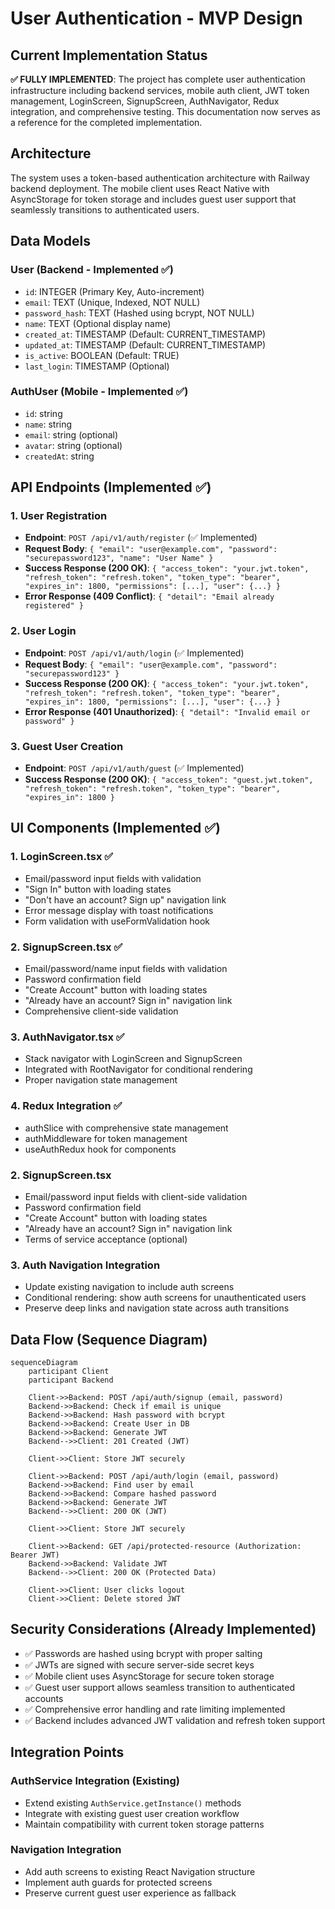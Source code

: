 # User Authentication - MVP Design

## Current Implementation Status
**✅ FULLY IMPLEMENTED**: The project has complete user authentication infrastructure including backend services, mobile auth client, JWT token management, LoginScreen, SignupScreen, AuthNavigator, Redux integration, and comprehensive testing. This documentation now serves as a reference for the completed implementation.

## Architecture

The system uses a token-based authentication architecture with Railway backend deployment. The mobile client uses React Native with AsyncStorage for token storage and includes guest user support that seamlessly transitions to authenticated users.

## Data Models

### User (Backend - Implemented ✅)

- `id`: INTEGER (Primary Key, Auto-increment)
- `email`: TEXT (Unique, Indexed, NOT NULL) 
- `password_hash`: TEXT (Hashed using bcrypt, NOT NULL)
- `name`: TEXT (Optional display name)
- `created_at`: TIMESTAMP (Default: CURRENT_TIMESTAMP)
- `updated_at`: TIMESTAMP (Default: CURRENT_TIMESTAMP)
- `is_active`: BOOLEAN (Default: TRUE)
- `last_login`: TIMESTAMP (Optional)

### AuthUser (Mobile - Implemented ✅)

- `id`: string
- `name`: string
- `email`: string (optional)
- `avatar`: string (optional)
- `createdAt`: string

## API Endpoints (Implemented ✅)

### 1. User Registration

- **Endpoint**: `POST /api/v1/auth/register` (✅ Implemented)
- **Request Body**: `{ "email": "user@example.com", "password": "securepassword123", "name": "User Name" }`
- **Success Response (200 OK)**: `{ "access_token": "your.jwt.token", "refresh_token": "refresh.token", "token_type": "bearer", "expires_in": 1800, "permissions": [...], "user": {...} }`
- **Error Response (409 Conflict)**: `{ "detail": "Email already registered" }`

### 2. User Login

- **Endpoint**: `POST /api/v1/auth/login` (✅ Implemented)
- **Request Body**: `{ "email": "user@example.com", "password": "securepassword123" }`
- **Success Response (200 OK)**: `{ "access_token": "your.jwt.token", "refresh_token": "refresh.token", "token_type": "bearer", "expires_in": 1800, "permissions": [...], "user": {...} }`
- **Error Response (401 Unauthorized)**: `{ "detail": "Invalid email or password" }`

### 3. Guest User Creation

- **Endpoint**: `POST /api/v1/auth/guest` (✅ Implemented)
- **Success Response (200 OK)**: `{ "access_token": "guest.jwt.token", "refresh_token": "refresh.token", "token_type": "bearer", "expires_in": 1800 }`

## UI Components (Implemented ✅)

### 1. LoginScreen.tsx ✅
- Email/password input fields with validation
- "Sign In" button with loading states
- "Don't have an account? Sign up" navigation link
- Error message display with toast notifications
- Form validation with useFormValidation hook

### 2. SignupScreen.tsx ✅
- Email/password/name input fields with validation
- Password confirmation field
- "Create Account" button with loading states
- "Already have an account? Sign in" navigation link
- Comprehensive client-side validation

### 3. AuthNavigator.tsx ✅
- Stack navigator with LoginScreen and SignupScreen
- Integrated with RootNavigator for conditional rendering
- Proper navigation state management

### 4. Redux Integration ✅
- authSlice with comprehensive state management
- authMiddleware for token management
- useAuthRedux hook for components

### 2. SignupScreen.tsx  
- Email/password input fields with client-side validation
- Password confirmation field
- "Create Account" button with loading states
- "Already have an account? Sign in" navigation link
- Terms of service acceptance (optional)

### 3. Auth Navigation Integration
- Update existing navigation to include auth screens
- Conditional rendering: show auth screens for unauthenticated users
- Preserve deep links and navigation state across auth transitions

## Data Flow (Sequence Diagram)

```mermaid
sequenceDiagram
    participant Client
    participant Backend

    Client->>Backend: POST /api/auth/signup (email, password)
    Backend->>Backend: Check if email is unique
    Backend->>Backend: Hash password with bcrypt
    Backend->>Backend: Create User in DB
    Backend->>Backend: Generate JWT
    Backend-->>Client: 201 Created (JWT)

    Client->>Client: Store JWT securely

    Client->>Backend: POST /api/auth/login (email, password)
    Backend->>Backend: Find user by email
    Backend->>Backend: Compare hashed password
    Backend->>Backend: Generate JWT
    Backend-->>Client: 200 OK (JWT)

    Client->>Client: Store JWT securely

    Client->>Backend: GET /api/protected-resource (Authorization: Bearer JWT)
    Backend->>Backend: Validate JWT
    Backend-->>Client: 200 OK (Protected Data)

    Client->>Client: User clicks logout
    Client->>Client: Delete stored JWT
````

## Security Considerations (Already Implemented)

- ✅ Passwords are hashed using bcrypt with proper salting
- ✅ JWTs are signed with secure server-side secret keys  
- ✅ Mobile client uses AsyncStorage for secure token storage
- ✅ Guest user support allows seamless transition to authenticated accounts
- ✅ Comprehensive error handling and rate limiting implemented
- ✅ Backend includes advanced JWT validation and refresh token support

## Integration Points

### AuthService Integration (Existing)
- Extend existing `AuthService.getInstance()` methods
- Integrate with existing guest user creation workflow
- Maintain compatibility with current token storage patterns

### Navigation Integration  
- Add auth screens to existing React Navigation structure
- Implement auth guards for protected screens
- Preserve current guest user experience as fallback

